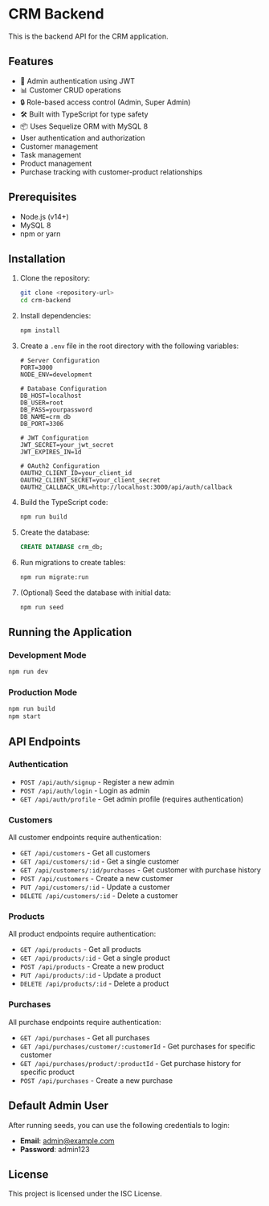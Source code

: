 # CRM Backend

This is the backend API for the CRM application.

## Features

- 🔐 Admin authentication using JWT
- 📊 Customer CRUD operations
- 🔒 Role-based access control (Admin, Super Admin)
- 🛠️ Built with TypeScript for type safety
- 📦 Uses Sequelize ORM with MySQL 8
- User authentication and authorization
- Customer management
- Task management
- Product management
- Purchase tracking with customer-product relationships

## Prerequisites

- Node.js (v14+)
- MySQL 8
- npm or yarn

## Installation

1. Clone the repository:
   ```bash
   git clone <repository-url>
   cd crm-backend
   ```

2. Install dependencies:
   ```bash
   npm install
   ```

3. Create a `.env` file in the root directory with the following variables:
   ```
   # Server Configuration
   PORT=3000
   NODE_ENV=development

   # Database Configuration
   DB_HOST=localhost
   DB_USER=root
   DB_PASS=yourpassword
   DB_NAME=crm_db
   DB_PORT=3306

   # JWT Configuration
   JWT_SECRET=your_jwt_secret
   JWT_EXPIRES_IN=1d

   # OAuth2 Configuration
   OAUTH2_CLIENT_ID=your_client_id
   OAUTH2_CLIENT_SECRET=your_client_secret
   OAUTH2_CALLBACK_URL=http://localhost:3000/api/auth/callback
   ```

4. Build the TypeScript code:
   ```bash
   npm run build
   ```

5. Create the database:
   ```sql
   CREATE DATABASE crm_db;
   ```

6. Run migrations to create tables:
   ```bash
   npm run migrate:run
   ```

7. (Optional) Seed the database with initial data:
   ```bash
   npm run seed
   ```

## Running the Application

### Development Mode

```bash
npm run dev
```

### Production Mode

```bash
npm run build
npm start
```

## API Endpoints

### Authentication

- `POST /api/auth/signup` - Register a new admin
- `POST /api/auth/login` - Login as admin
- `GET /api/auth/profile` - Get admin profile (requires authentication)

### Customers

All customer endpoints require authentication:

- `GET /api/customers` - Get all customers
- `GET /api/customers/:id` - Get a single customer
- `GET /api/customers/:id/purchases` - Get customer with purchase history
- `POST /api/customers` - Create a new customer
- `PUT /api/customers/:id` - Update a customer
- `DELETE /api/customers/:id` - Delete a customer

### Products

All product endpoints require authentication:

- `GET /api/products` - Get all products
- `GET /api/products/:id` - Get a single product
- `POST /api/products` - Create a new product
- `PUT /api/products/:id` - Update a product
- `DELETE /api/products/:id` - Delete a product

### Purchases

All purchase endpoints require authentication:

- `GET /api/purchases` - Get all purchases
- `GET /api/purchases/customer/:customerId` - Get purchases for specific customer
- `GET /api/purchases/product/:productId` - Get purchase history for specific product
- `POST /api/purchases` - Create a new purchase

## Default Admin User

After running seeds, you can use the following credentials to login:

- **Email**: admin@example.com
- **Password**: admin123

## License

This project is licensed under the ISC License. 